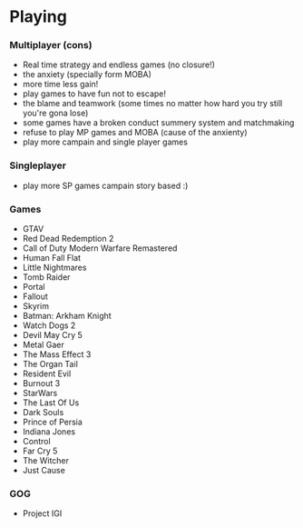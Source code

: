 # Playing



### Multiplayer (cons)
- Real time strategy and endless games (no closure!)
- the anxiety (specially form MOBA)
- more time less gain!
- play games to have fun not to escape!
- the blame and teamwork (some times no matter how hard you try still you're gona lose)
- some games have a broken conduct summery system and matchmaking
- refuse to play MP games and MOBA (cause of the anxienty)
- play more campain and single player games


### Singleplayer
- play more SP games campain story based :)

### Games
- GTAV
- Red Dead Redemption 2
- Call of Duty Modern Warfare Remastered
- Human Fall Flat
- Little Nightmares
- Tomb Raider
- Portal
- Fallout
- Skyrim
- Batman: Arkham Knight
- Watch Dogs 2
- Devil May Cry 5
- Metal Gaer
- The Mass Effect 3
- The Organ Tail
- Resident Evil
- Burnout 3
- StarWars
- The Last Of Us
- Dark Souls
- Prince of Persia
- Indiana Jones
- Control
- Far Cry 5
- The Witcher
- Just Cause

### GOG
- Project IGI

